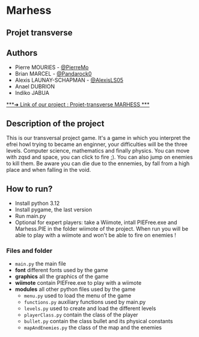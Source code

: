 # Marhess
## Projet transverse


## Authors

* Pierre MOURIES - [@PierreMo](https://github.com/PierreMo)
* Brian MARCEL - [@Pandarock0](https://github.com/Pandarock0)
* Alexis LAUNAY-SCHAPMAN - [@AlexisLS05](https://github.com/AlexisLS05)
* Anael DUBRION
* Indiko JABUA

[***➜ Link of our project : Projet-transverse  MARHESS ***](https://github.com/PierreMo/CDataframeL1)

## Description of the project

This is our transversal project game. It's a game in which you interpret the efrei howl trying to became an enginner, your difficulties will be the three levels. Computer science, mathematics and finally physics. You can move with zqsd and space, you can click to fire ;). You can also jump on enemies to kill them. Be aware you can die due to the ennemies, by fall from a high place and when falling in the void.

## How to run?
- Install python 3.12
- Install pygame, the last version
- Run main.py
- Optional for expert players: take a Wiimote, intall PIEFree.exe and Marhess.PIE in the folder wiimote of the project. When run you will be able to play with a wiimote and won't be able to fire on enemies !

### Files and folder
- <code>main.py</code>             the main file
- <b>font</b>                different fonts used by the game 
- <b>graphics</b>            all the graphics of the game
- <b>wiimote</b>             contain PIEFree.exe to play with a wiimote
- <b>modules</b>             all other python files used by the game
  - <code>menu.py</code>           used to load the menu of the game
  - <code>functions.py</code>      auxiliary functions used by main.py
  - <code>levels.py</code>         used to create and load the different levels
  - <code>playerClass.py</code>    contain the class of the player
  - <code>bullet.py</code>         contain the class bullet and its physical constants
  - <code>mapAndEnemies.py</code>  the class of the map and the enemies

    
